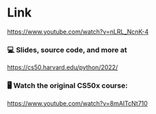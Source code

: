 # Link
https://www.youtube.com/watch?v=nLRL_NcnK-4

### 💻 Slides, source code, and more at 
https://cs50.harvard.edu/python/2022/

### 🖥 Watch the original CS50x course: 
https://www.youtube.com/watch?v=8mAITcNt710


